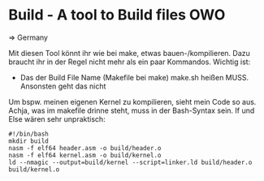 # Build - A tool to Build files OWO
=> Germany

Mit diesen Tool könnt ihr wie bei make, etwas bauen-/kompilieren.
Dazu braucht ihr in der Regel nicht mehr als ein paar Kommandos. Wichtig ist:
- Das der Build File Name (Makefile bei make) make.sh heißen MUSS. Ansonsten geht das nicht

Um bspw. meinen eigenen Kernel zu kompilieren, sieht mein Code so aus. Achja, was im makefile drinne steht, muss in der Bash-Syntax sein. If und Else wären sehr unpraktisch:

``#!/bin/bash``  
``mkdir build``  
``nasm -f elf64 header.asm -o build/header.o``  
``nasm -f elf64 kernel.asm -o build/kernel.o``  
``ld --nmagic --output=build/kernel --script=linker.ld build/header.o build/kernel.o``  
